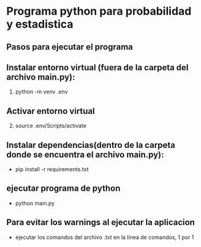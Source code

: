 # Programa python para probabilidad y estadistica

## Pasos para ejecutar el programa

## Instalar entorno virtual (fuera de la carpeta del archivo main.py):
1. python -m venv .env

## Activar entorno virtual
2. source .env/Scripts/activate

## Instalar dependencias(dentro de la carpeta donde se encuentra el archivo main.py):
- pip install -r requirements.txt

## ejecutar programa de python
- python main.py

## Para evitar los warnings al ejecutar la aplicacion
- ejecutar los comandos del archivo .txt en la linea de comandos, 1 por 1
